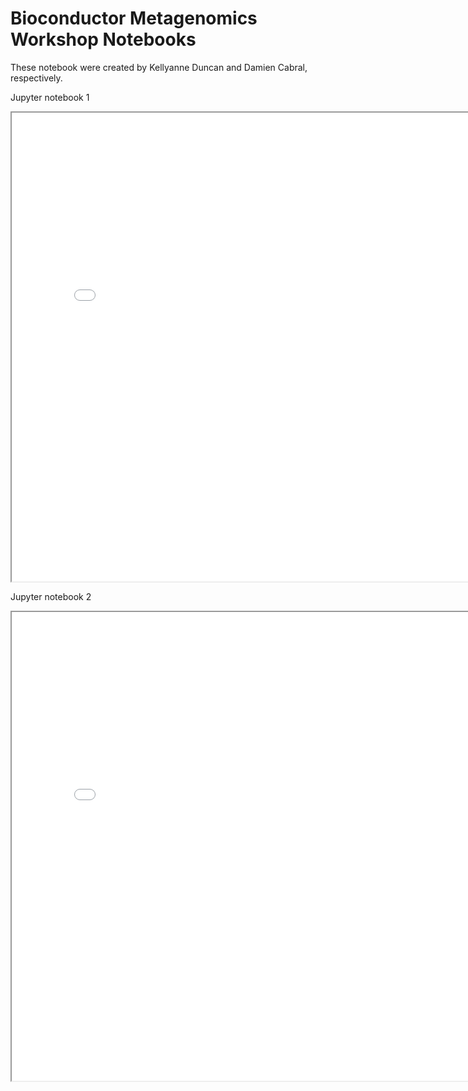 # Bioconductor Metagenomics Workshop Notebooks

These notebook were created by Kellyanne Duncan and Damien Cabral, respectively.


<p>Jupyter notebook 1</p>
<iframe src="../assets/QIIME_tutorial.html" height="750px" width="800px"></iframe>

<p>Jupyter notebook 2</p>
<iframe src="../assets/DADA2_tutorial.html" height="750px" width="800px"></iframe>


